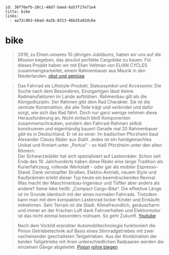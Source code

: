```
id: 30f76efb-20c1-48d7-baed-6a57f1fe71e4
title: bike
links:
  - aa72c963-b8ad-4a2b-8313-4bb25a92dc6e
```

# bike

> 2019, zu Ehren unseres 10-jährigen Jubiläums, haben wir uns auf die Mission begeben, das absolut perfekte Cargobike zu bauen. Für dieses Projekt haben wir mit Elian Veltman von ELIAN CYCLES zusammengearbeitet, einem Rahmenbauer aus Maurik in den Niederlanden.
[obst und gemüse][2]

> Das Fahrrad als Lifestyle-Produkt, Statussymbol und Accessoire: Die Suche nach dem Besonderen, Einzigartigen lässt kleine Radmanufakturen im Lande aufblühen. Rahmenbau gilt als die Königsdisziplin. Der Rahmen gibt dem Rad Charakter. Sie ist die zentrale Konstruktion, die alle Teile trägt und verbindet und dafür sorgt, wie sich das Rad fährt. Doch nur ganz wenige nehmen diese Herausforderung an. Nicht einfach bloß Komponenten zusammenschrauben, sondern den Fahrrad-Rahmen selbst konstruieren und eigenhändig bauen! Gerade mal 20 Rahmenbauer gibt es in Deutschland. Er ist so einer: Im badischen Pforzheim baut Alexander Clauss Räder aus Stahl. Jedes ist ein handgemachtes Unikat und ﬁrmiert unter „Portus“ - so hieß Pforzheim unter den alten Römern.  
Der Schwarzwälder hat sich spezialisiert auf Lastenräder. Schon seit Ende des 19. Jahrhunderts haben diese Räder eine lange Tradition als Kurierfahrzeug, rollende Werkstatt - oder gar als mobiler Espresso-Stand. Dank verstopfter Straßen, Elektro-Antrieb, neuem Style und Kaufprämien erlebt dieser Typ heute ein beeindruckendes Revival.  
Was macht der Maschinenbau-Ingenieur und Tüftler aber anders als andere? Seine Idee heißt: „Compact Cargo-Bike“. Die eﬀektive Länge ist im Grunde identisch mit der eines normalen Fahrrads. Trotzdem kann man mit dem kompakten Lastenrad locker Kinder und Einkäufe mitnehmen. Sein Terrain ist die Stadt. Klimafreundlich, geräuscharm und immer an der frischen Luft dank Fahrverhalten und Elektromotor ist das nicht einmal besonders mühsam. So geht Zukunft. 
[Youtube][3]

> Nach dem Vorbild erprobter Automobiltechnologie funktioniert die Pinion Getriebetechnik auf Basis eines Stirnradgetriebes mit zwei nacheinander geschalteten Teilgetrieben. Aus der Kombination der beiden Teilgetriebe mit ihren unterschiedlichen Radpaaren werden die einzelnen Gänge abgeleitet.
[Pinion][4]
[rohre biegen][1]

[1]: https://www.mtb-news.de/forum/t/rohrbiege-vorrichtung-wie-biegt-ihr.909468/
[2]: https://obstundgemuese.ch/articles/bike-check-ein-dunkelblaues-obst-and-gemuse-elian-cycles-ultimate-ecargo
[3]: https://www.youtube.com/watch?v=ZUK7SKumutQ
[4]: https://pinion.eu/getriebe/
